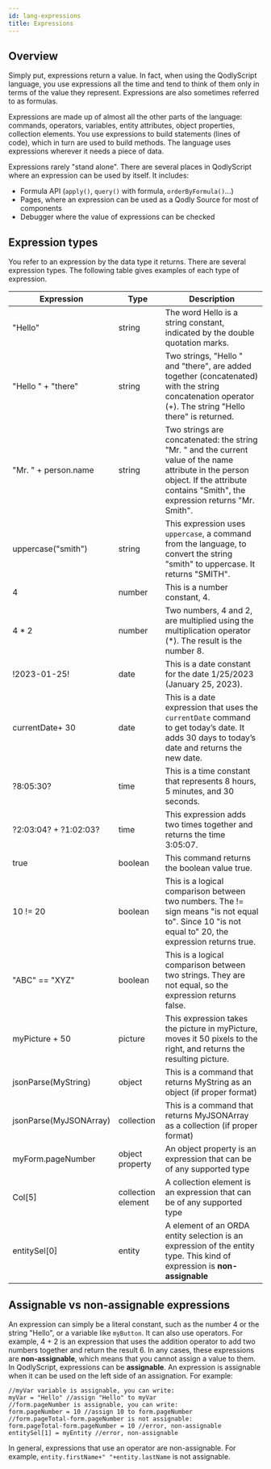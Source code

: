 ```yaml
---
id: lang-expressions
title: Expressions
---
```


## Overview

Simply put, expressions return a value. In fact, when using the QodlyScript language, you use expressions all the time and tend to think of them only in terms of the value they represent. Expressions are also sometimes referred to as formulas.

Expressions are made up of almost all the other parts of the language: commands, operators, variables, entity attributes, object properties, collection elements. You use expressions to build statements (lines of code), which in turn are used to build methods. The language uses expressions wherever it needs a piece of data.

Expressions rarely "stand alone". There are several places in QodlyScript where an expression can be used by itself. It includes:

- Formula API (`apply()`, `query()` with formula, `orderByFormula()`...)
- Pages, where an expression can be used as a Qodly Source for most of components
- Debugger where the value of expressions can be checked


## Expression types

You refer to an expression by the data type it returns. There are several expression types. The following table gives examples of each type of expression.

|Expression|Type|Description|
|---|---|---|
|"Hello"|string	|The word Hello is a string constant, indicated by the double quotation marks.|
|"Hello " + "there"|	string|	Two strings, "Hello " and "there", are added together (concatenated) with the string concatenation operator (+). The string "Hello there" is returned.|
|"Mr. " + person.name|	string|	Two strings are concatenated: the string "Mr. " and the current value of the name attribute in the person object. If the attribute contains "Smith", the expression returns "Mr. Smith".|
|uppercase("smith")	|string	|This expression uses `uppercase`, a command from the language, to convert the string "smith" to uppercase. It returns "SMITH".|
|4	|number |	This is a number constant, 4.|
|4 * 2|	number|	Two numbers, 4 and 2, are multiplied using the multiplication operator (*). The result is the number 8.|
|!2023-01-25!|	date|	This is a date constant for the date 1/25/2023 (January 25, 2023).|
|currentDate+ 30|	date	|This is a date expression that uses the `currentDate` command to get today’s date. It adds 30 days to today’s date and returns the new date.|
|?8:05:30?	|time|	This is a time constant that represents 8 hours, 5 minutes, and 30 seconds.|
|?2:03:04? + ?1:02:03?	|time	|This expression adds two times together and returns the time 3:05:07.|
|true|	boolean|	This command returns the boolean value true.|
|10  !=  20|boolean	|This is a logical comparison between two numbers. The  !=  sign means "is not equal to". Since 10 "is not equal to" 20, the expression returns true.|
|"ABC"  ==  "XYZ"	|boolean|This is a logical comparison between two strings. They are not equal, so the expression returns false.|
|myPicture + 50	|picture|This expression takes the picture in myPicture, moves it 50 pixels to the right, and returns the resulting picture.|
|jsonParse(MyString)|	object|	This is a command that returns MyString as an object (if proper format)|
|jsonParse(MyJSONArray)	|collection	|This is a command that returns MyJSONArray as a collection (if proper format)|
|myForm.pageNumber|object property|An object property is an expression that can be of any supported type
|Col[5]|collection element|A collection element is an expression that can be of any supported type|  
|entitySel[0]|entity|A element of an ORDA entity selection is an expression of the entity type. This kind of expression is **non-assignable**|  

## Assignable vs non-assignable expressions

An expression can simply be a literal constant, such as the number 4 or the string "Hello", or a variable like `myButton`. It can also use operators. For example, 4 + 2 is an expression that uses the addition operator to add two numbers together and return the result 6. In any cases, these expressions are **non-assignable**, which means that you cannot assign a value to them.
In QodlyScript, expressions can be **assignable**. An expression is assignable when it can be used on the left side of an assignation. For example:

```qs  
//myVar variable is assignable, you can write:  
myVar = "Hello" //assign "Hello" to myVar
//form.pageNumber is assignable, you can write:  
form.pageNumber = 10 //assign 10 to form.pageNumber
//form.pageTotal-form.pageNumber is not assignable:
form.pageTotal-form.pageNumber = 10 //error, non-assignable
entitySel[1] = myEntity //error, non-assignable
```

In general, expressions that use an operator are non-assignable. For example, `entity.firstName+" "+entity.lastName` is not assignable. 

 

